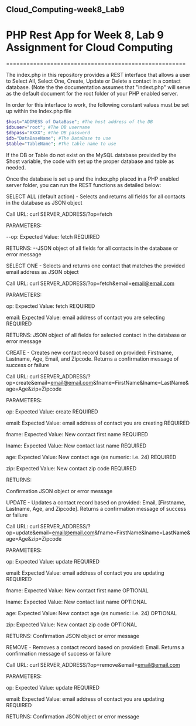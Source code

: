 ## Cloud_Computing-week8_Lab9
# PHP Rest App for Week 8, Lab 9 Assignment for Cloud Computing
=====================================================

The index.php in this repository provides a REST interface that allows a user to Select All, Select One, Create, Update or Delete a contact in a contact database. (Note the the documentation assumes that "indext.php" will serve as the default document for the root folder of your PHP enabled server.

In order for this interface to work, the following constant values must be set up within the Index.php file

```php
$host="ADDRESS of DataBase"; #The host address of the DB 
$dbuser="root"; #The DB username
$dbpass="XXXX"; #The DB password
$db="DataBaseName"; #The DataBase to use
$table="TableName"; #The table name to use
```

If the DB or Table do not exist on the MySQL database provided by the $host variable, the code with set up the proper database and table as needed.

Once the database is set up and the index.php placed in a PHP enabled server folder, you can run the REST functions as detailed below:

SELECT ALL (default action) - Selects and returns all fields for all contacts in the database as JSON object

Call URL: curl SERVER_ADDRESS/?op=fetch

PARAMETERS:

--op: Expected Value: fetch  REQUIRED

RETURNS:
--JSON object of all fields for all contacts in the database or error message

SELECT ONE - Selects and returns one contact that matches the provided email address as JSON object

Call URL: curl SERVER_ADDRESS/?op=fetch&email=email@email.com

PARAMETERS:

op: Expected Value: fetch REQUIRED

email: Expected Value: email address of contact you are selecting REQUIRED

RETURNS:
JSON object of all fields for selected contact in the database or error message

CREATE - Creates new contact record based on provided: Firstname, Lastname, Age, Email, and Zipcode. Returns a confirmation message of success or failure

Call URL: curl SERVER_ADDRESS/?op=create&email=email@email.com&fname=FirstName&lname=LastName&age=Age&zip=Zipcode

PARAMETERS:

op: Expected Value: create REQUIRED

email: Expected Value: email address of contact you are creating REQUIRED

fname: Expected Value: New contact first name REQUIRED

lname: Expected Value: New contact last name REQUIRED

age: Expected Value: New contact age (as numeric: i.e. 24) REQUIRED

zip: Expected Value: New contact zip code REQUIRED

RETURNS:

Confirmation JSON object or error message

UPDATE - Updates a contact record based on provided: Email, [Firstname, Lastname, Age, and Zipcode]. Returns a confirmation message of success or failure

Call URL: curl SERVER_ADDRESS/?op=update&email=email@email.com&fname=FirstName&lname=LastName&age=Age&zip=Zipcode

PARAMETERS:

op: Expected Value: update REQUIRED

email: Expected Value: email address of contact you are updating REQUIRED

fname: Expected Value: New contact first name OPTIONAL

lname: Expected Value: New contact last name OPTIONAL

age: Expected Value: New contact age (as numeric: i.e. 24) OPTIONAL

zip: Expected Value: New contact zip code OPTIONAL

RETURNS:
Confirmation JSON object or error message


REMOVE - Removes a contact record based on provided: Email. Returns a confirmation message of success or failure

Call URL: curl SERVER_ADDRESS/?op=remove&email=email@email.com

PARAMETERS:

op: Expected Value: update REQUIRED

email: Expected Value: email address of contact you are updating REQUIRED

RETURNS:
Confirmation JSON object or error message
